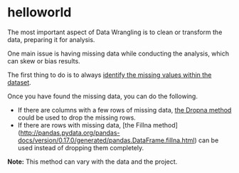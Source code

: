# helloworld
The most important aspect of Data Wrangling is to clean or transform the data, preparing it for analysis.

One main issue is having missing data while conducting the analysis, which can skew or bias results. 

The first thing to do is to always [identify the missing values within the dataset](https://pandas.pydata.org/pandas-docs/stable/generated/pandas.isnull.html).

Once you have found the missing data, you can do the following.
- If there are columns with a few rows of missing data, [the Dropna method](http://pandas.pydata.org/pandas-docs/stable/generated/pandas.DataFrame.dropna.html) could be used to drop the missing rows. 
- If there are rows with missing data, [the Fillna method] (http://pandas.pydata.org/pandas-docs/version/0.17.0/generated/pandas.DataFrame.fillna.html) can be used instead of dropping them completely.

**Note:** This method can vary with the data and the project.
